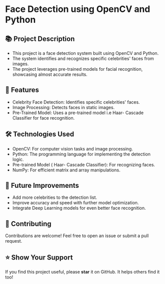 # Face Detection using OpenCV and Python

## 📚 Project Description

+ This project is a face detection system built using OpenCV and Python.
+   The system identifies and recognizes specific celebrities' faces from images.
+    The project leverages pre-trained models for facial recognition, showcasing almost accurate results.

## 🚀 Features
+ Celebrity Face Detection: Identifies specific celebrities' faces.
+ Image Processing: Detects faces in static images.
+ Pre-Trained Model: Uses a pre-trained model i.e Haar- Cascade Classifier for face recognition.

## 🛠️ Technologies Used
+ OpenCV: For computer vision tasks and image processing.
+ Python: The programming language for implementing the detection logic.
+ Pre-trained Model ( Haar- Cascade Classifier): For recognizing faces.
+ NumPy: For efficient matrix and array manipulations.

## 🚧 Future Improvements
+ Add more celebrities to the detection list.
+ Improve accuracy and speed with further model optimization.
+ Integrate Deep Learning models for even better face recognition.

## 🙌 Contributing
Contributions are welcome! Feel free to open an issue or submit a pull request.

## ⭐️ Show Your Support
If you find this project useful, please **star** it on GitHub. It helps others find it too!



